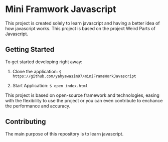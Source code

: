 # Mini Framwork Javascript

This project is created solely to learn javascript and having a better idea of how javascript works. This project is based on the project Weird Parts of Javascript.

## Getting Started

To get started developing right away:

1. Clone the application:
`$ https://github.com/yahyawasim97/miniFrameWorkJavascript`

2. Start Application:
`$ open index.html`


This project is based on open-source framework and technologies, easing with the flexibility to use the project or you can even contribute to enchance the performance and accuracy.

## Contributing
The main purpose of this repository is to learn javascript.

